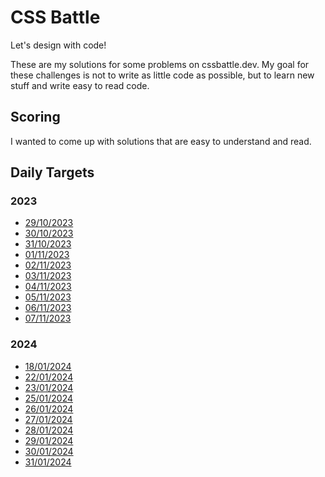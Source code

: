 # CSS Battle

Let's design with code! 

These are my solutions for some problems on cssbattle.dev.
My goal for these challenges is not to write as little code as possible, but to learn new stuff and write easy to read code.

## Scoring

I wanted to come up with solutions that are easy to understand and read. 

## Daily Targets
### 2023
- [29/10/2023](./solutions/daily-targets/2023/october/29102023.md)
- [30/10/2023](./solutions/daily-targets/2023/october/30102023.md)
- [31/10/2023](./solutions/daily-targets/2023/october/31102023.md)
- [01/11/2023](./solutions/daily-targets/2023/november/01112023.md)
- [02/11/2023](./solutions/daily-targets/2023/november/02112023.md)
- [03/11/2023](./solutions/daily-targets/2023/november/03112023.md)
- [04/11/2023](./solutions/daily-targets/2023/november/04112023.md)
- [05/11/2023](./solutions/daily-targets/2023/november/05112023.md)
- [06/11/2023](./solutions/daily-targets/2023/november/06112023.md)
- [07/11/2023](./solutions/daily-targets/2023/november/07112023.md)

### 2024
- [18/01/2024](./solutions/daily-targets/2024/january/18012024.md)
- [22/01/2024](./solutions/daily-targets/2024/january/22012024.md)
- [23/01/2024](./solutions/daily-targets/2024/january/23012024.md)
- [25/01/2024](./solutions/daily-targets/2024/january/25012024.md)
- [26/01/2024](./solutions/daily-targets/2024/january/26012024.md)
- [27/01/2024](./solutions/daily-targets/2024/january/27012024.md)
- [28/01/2024](./solutions/daily-targets/2024/january/28012024.md)
- [29/01/2024](./solutions/daily-targets/2024/january/29012024.md)
- [30/01/2024](./solutions/daily-targets/2024/january/30012024.md)
- [31/01/2024](./solutions/daily-targets/2024/january/31012024.md)